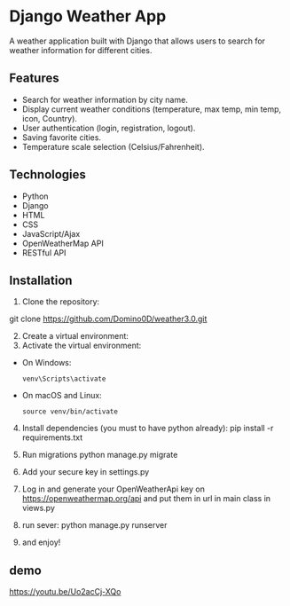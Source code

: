 # Django Weather App

A weather application built with Django that allows users to search for weather information for different cities.

## Features

- Search for weather information by city name.
- Display current weather conditions (temperature, max temp, min temp, icon, Country).
- User authentication (login, registration, logout).
- Saving favorite cities.
- Temperature scale selection (Celsius/Fahrenheit).

## Technologies

- Python
- Django
- HTML
- CSS
- JavaScript/Ajax
- OpenWeatherMap API
- RESTful API

## Installation

1. Clone the repository:
   
git clone https://github.com/Domino0D/weather3.0.git

2. Create a virtual environment:
3. Activate the virtual environment:
- On Windows:
  ```
  venv\Scripts\activate
  ```
- On macOS and Linux:
  ```
  source venv/bin/activate
  ```
4. Install dependencies (you must to have python already):
pip install -r requirements.txt

5. Run migrations
   python manage.py migrate

6. Add your secure key in settings.py
   
8. Log in and generate your OpenWeatherApi key on https://openweathermap.org/api and put them in url in main class in views.py
   
10. run sever:
 python manage.py runserver

11. and enjoy!

## demo
https://youtu.be/Uo2acCj-XQo



